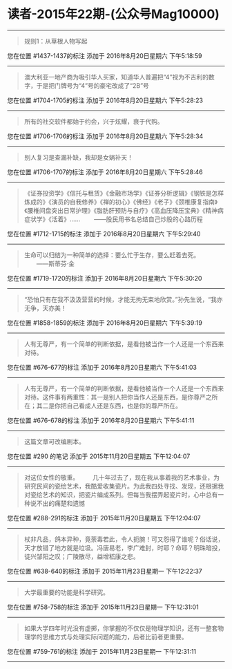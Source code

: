 # 读者-2015年22期-(公众号Mag10000)

---

> 规则1：从草根人物写起

您在位置 #1437-1437的标注 添加于 2016年8月20日星期六 下午5:18:59

---

> 澳大利亚一地产商为吸引华人买家，知道华人普遍把“4”视为不吉利的数字，于是把门牌号为“4”号的豪宅改成了“2B”号

您在位置 #1704-1705的标注 添加于 2016年8月20日星期六 下午5:28:23

---

> 所有的社交软件都始于约会，兴于炫耀，衰于代购。

您在位置 #1706-1706的标注 添加于 2016年8月20日星期六 下午5:28:34

---

> 别人复习是查漏补缺，我却是女娲补天！

您在位置 #1706-1707的标注 添加于 2016年8月20日星期六 下午5:28:46

---

> 《证券投资学》《信托与租赁》《金融市场学》《证券分析逻辑》《钢铁是怎样炼成的》《演员的自我修养》《禅的初心》《佛经》《老子》《颈椎康复指南》《腰椎间盘突出日常护理》《脂肪肝预防与自疗》《高血压降压宝典》《精神病症状学》《活着》…… 　　——股民用书名总结自己炒股的心路历程

您在位置 #1712-1715的标注 添加于 2016年8月20日星期六 下午5:29:40

---

> 生命可以归结为一种简单的选择：要么忙于生存，要么赶着去死。 　　——斯蒂芬·金

您在位置 #1719-1720的标注 添加于 2016年8月20日星期六 下午5:30:20

---

> “恐怕只有在我不汲汲营营的时候，才能无拘无束地欣赏。”孙先生说，“我亦无争，天亦美！

您在位置 #1858-1859的标注 添加于 2016年8月20日星期六 下午5:39:19

---

> 人有无尊严，有一个简单的判断依据，是看他被当作一个人还是一个东西来对待。

您在位置 #676-677的标注 添加于 2016年8月20日星期六 下午5:41:03

---

> 人有无尊严，有一个简单的判断依据，是看他被当作一个人还是一个东西来对待。这件事有两重性：其一是别人把你当作人还是东西，是你尊严之所在；其二是你把自己看成人还是东西，也是你的尊严所在。

您在位置 #676-678的标注 添加于 2016年8月20日星期六 下午5:41:11

---

> 这篇文章可改编剧本。

您在位置 #290 的笔记 添加于 2015年11月20日星期五 下午12:04:07

---

> 对这位女性的敬重。 　　几十年过去了，现在我从事着我的艺术事业，为研究民间的瓷绘艺术，我酷爱收集瓷片。为此我四处寻找、发现，还根据我对瓷绘艺术的知识，把瓷片编成系列。但每当我摆弄起瓷片时，心中总有一种说不出的痛楚和遗憾

您在位置 #288-291的标注 添加于 2015年11月20日星期五 下午12:04:07

---

> 杖非凡品，鸽本异种，竟荼毒若此，令人扼腕！可又怨得了谁呢？俗话说，天才放错了地方就是垃圾。冯唐易老，李广难封，时耶？命耶？明珠暗投，徒兴邹阳之叹；广陵散尽，益增嵇康之悲。

您在位置 #638-640的标注 添加于 2015年11月23日星期一 下午12:22:37

---

> 大学最重要的功能是科学研究。

您在位置 #758-758的标注 添加于 2015年11月23日星期一 下午12:31:01

---

> 如果大学四年时光没有虚掷，你掌握的不仅仅是物理学知识，还有一整套物理学的思维方式与处理实际问题的能力，后者比前者更重要。

您在位置 #759-761的标注 添加于 2015年11月23日星期一 下午12:31:11

---

